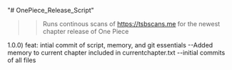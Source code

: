 "# OnePiece_Release_Script" 

>> Runs continous scans of https://tsbscans.me for the newest chapter release of One Piece

1.0.0) feat: intial commit of script, memory, and git essentials
--Added memory to current chapter included in currentchapter.txt
--initial commits of all files
